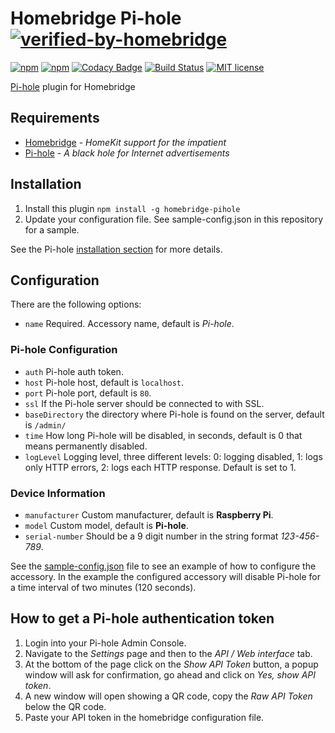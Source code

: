 # Homebridge Pi-hole [![verified-by-homebridge](https://badgen.net/badge/homebridge/verified/purple)](https://github.com/homebridge/homebridge/wiki/Verified-Plugins)

[![npm](https://img.shields.io/npm/v/homebridge-pihole.svg)](https://www.npmjs.com/package/homebridge-pihole)
[![npm](https://img.shields.io/npm/dt/homebridge-pihole.svg)](https://www.npmjs.com/package/homebridge-pihole)
[![Codacy Badge](https://api.codacy.com/project/badge/Grade/8bf5a87dc8a84df6a15deb699d43ee2b)](https://www.codacy.com/manual/arendruni/homebridge-pihole?utm_source=github.com&amp;utm_medium=referral&amp;utm_content=arendruni/homebridge-pihole&amp;utm_campaign=Badge_Grade)
[![Build Status](https://github.com/arendruni/homebridge-pihole/workflows/Main/badge.svg?branch=master)](https://github.com/arendruni/homebridge-pihole/actions?query=workflow%3AMain)
[![MIT license](https://img.shields.io/badge/license-MIT-blue.svg)](LICENSE)

[Pi-hole](https://github.com/pi-hole/pi-hole) plugin for Homebridge

## Requirements

- [Homebridge](https://github.com/nfarina/homebridge) - *HomeKit support for the impatient*
- [Pi-hole](https://github.com/pi-hole/pi-hole) - *A black hole for Internet advertisements*

## Installation

1. Install this plugin `npm install -g homebridge-pihole`
2. Update your configuration file. See sample-config.json in this repository for a sample.

See the Pi-hole [installation section](https://github.com/pi-hole/pi-hole#one-step-automated-install) for more details.

## Configuration

There are the following options:

- `name` Required. Accessory name, default is *Pi-hole*.

### Pi-hole Configuration

- `auth` Pi-hole auth token.
- `host` Pi-hole host, default is `localhost`.
- `port` Pi-hole port, default is `80`.
- `ssl` If the Pi-hole server should be connected to with SSL.
- `baseDirectory` the directory where Pi-hole is found on the server, default is `/admin/`
- `time` How long Pi-hole will be disabled, in seconds, default is 0 that means permanently disabled.
- `logLevel` Logging level, three different levels: 0: logging disabled, 1: logs only HTTP errors, 2: logs each HTTP response. Default is set to 1.

### Device Information

- `manufacturer` Custom manufacturer, default is __Raspberry Pi__.
- `model` Custom model, default is __Pi-hole__.
- `serial-number` Should be a 9 digit number in the string format *123-456-789*.

See the [sample-config.json](sample-config.json) file to see an example of how to configure the accessory. In the example the configured accessory will disable Pi-hole for a time interval of two minutes (120 seconds).

## How to get a Pi-hole authentication token

1. Login into your Pi-hole Admin Console.
2. Navigate to the *Settings* page and then to the *API / Web interface* tab.
3. At the bottom of the page click on the *Show API Token* button, a popup window will ask for confirmation, go ahead and click on *Yes, show API token*.
4. A new window will open showing a QR code, copy the *Raw API Token* below the QR code.
5. Paste your API token in the homebridge configuration file.
